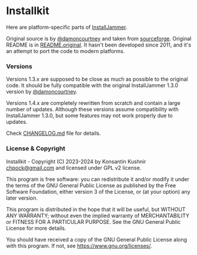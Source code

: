 Installkit
========================

Here are platform-specific parts of [InstallJammer](https://github.com/chpock/installjammer).

Original source is by [@damoncourtney](https://github.com/damoncourtney) and taken from [sourceforge](https://sourceforge.net/projects/installjammer/).
Original README is in [README.original](README.original).
It hasn't been developed since 2011, and it's an attempt to port the code to modern platforms.

### Versions ###

Versions 1.3.x are supposed to be close as much as possible to the original code.
It should be fully compatible with the original InstallJammer 1.3.0 version by [@damoncourtney](https://github.com/damoncourtney).

Versions 1.4.x are completely rewritten from scratch and contain a large number of updates.
Although these versions assume compatibility with InstallJammer 1.3.0, but some features may not work properly due to updates.

Check [CHANGELOG.md](CHANGELOG.md) file for details.

### License & Copyright ###

Installkit - Copyright (C) 2023-2024 by Konsantin Kushnir <chpock@gmail.com> and licensed under GPL v2 license.

This program is free software: you can redistribute it and/or modify it under the terms of the GNU General Public License as published by the Free Software Foundation, either version 3 of the License, or (at your option) any later version.

This program is distributed in the hope that it will be useful, but WITHOUT ANY WARRANTY; without even the implied warranty of MERCHANTABILITY or FITNESS FOR A PARTICULAR PURPOSE. See the GNU General Public License for more details.

You should have received a copy of the GNU General Public License along with this program. If not, see <https://www.gnu.org/licenses/>.

